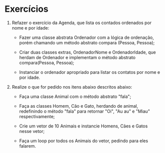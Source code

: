 # Exercícios

1. Refazer o exercício da Agenda, que lista os contados ordenados por nome e por idade:

    * Fazer uma classe abstrata Ordenador com a lógica de ordenação, porém chamando um método abstrato compara (Pessoa, Pessoa);

    * Criar duas classes extras, OrdenadorNome e OrdenadorIdade, que herdam de Ordenador e implementam o método abstrato compara(Pessoa, Pessoa);

    * Instanciar o ordenador apropriado para listar os contatos por nome e por idade.

2. Realize o que for pedido nos itens abaixo descritos abaixo:
    
    * Faça uma classe Animal com o método abstrato "fala";

    * Faça as classes Homem, Cão e Gato, herdando de animal, redefinindo o método "fala" para retornar "Oi", "Au au" e "Miau" respectivamente;

    * Crie um vetor de 10 Animais e instancie Homens, Cães e Gatos nesse vetor;

    * Faça um loop por todos os Animais do vetor, pedindo para eles falarem.